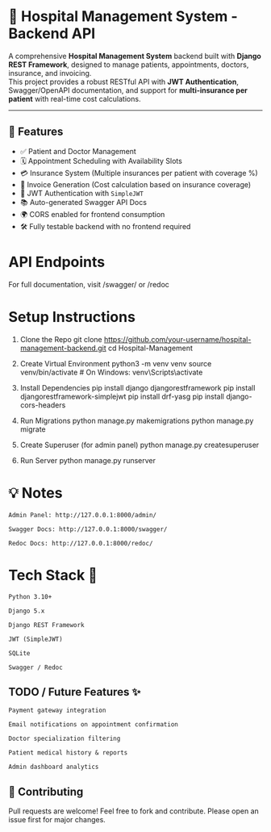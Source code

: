 # 🏥 Hospital Management System - Backend API

A comprehensive **Hospital Management System** backend built with **Django REST Framework**, designed to manage patients, appointments, doctors, insurance, and invoicing.  
This project provides a robust RESTful API with **JWT Authentication**, Swagger/OpenAPI documentation, and support for **multi-insurance per patient** with real-time cost calculations.

---

## 🔧 Features

- ✅ Patient and Doctor Management  
- 🗓️ Appointment Scheduling with Availability Slots  
- 💳 Insurance System (Multiple insurances per patient with coverage %)  
- 📄 Invoice Generation (Cost calculation based on insurance coverage)  
- 🔐 JWT Authentication with `SimpleJWT`  
- 📚 Auto-generated Swagger API Docs  
- 🌍 CORS enabled for frontend consumption  
- 🛠️ Fully testable backend with no frontend required  


# API Endpoints
  For full documentation, visit /swagger/ or /redoc

# Setup Instructions
1. Clone the Repo
git clone https://github.com/your-username/hospital-management-backend.git
cd Hospital-Management

2. Create Virtual Environment
python3 -m venv venv
source venv/bin/activate  # On Windows: venv\Scripts\activate

3. Install Dependencies
pip install django djangorestframework
pip install djangorestframework-simplejwt
pip install drf-yasg
pip install django-cors-headers

4. Run Migrations
python manage.py makemigrations
python manage.py migrate

5. Create Superuser (for admin panel)
python manage.py createsuperuser

6. Run Server
python manage.py runserver

# 💡 Notes

    Admin Panel: http://127.0.0.1:8000/admin/

    Swagger Docs: http://127.0.0.1:8000/swagger/

    Redoc Docs: http://127.0.0.1:8000/redoc/


# Tech Stack 📌

    Python 3.10+

    Django 5.x

    Django REST Framework

    JWT (SimpleJWT)

    SQLite

    Swagger / Redoc

## TODO / Future Features ✨

    Payment gateway integration

    Email notifications on appointment confirmation

    Doctor specialization filtering

    Patient medical history & reports

    Admin dashboard analytics



## 🤝 Contributing

Pull requests are welcome! Feel free to fork and contribute.
Please open an issue first for major changes.









